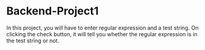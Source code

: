 # Backend-Project1
In this project, you will have to enter regular expression and a test string. On clicking the check button, it will tell you whether the regular expression is in the test string or not.
